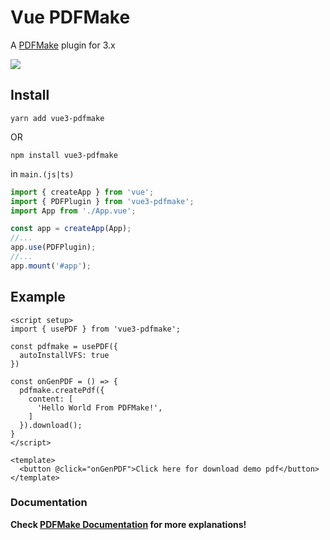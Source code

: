 # Vue PDFMake

A [PDFMake](http://pdfmake.org/#/) plugin for 3.x

<img src="https://img.shields.io/npm/v/vue3-pdfmake?label=&style=for-the-badge" />

## Install

`yarn add vue3-pdfmake`

OR

`npm install vue3-pdfmake`

in `main.(js|ts)`

```js
import { createApp } from 'vue';
import { PDFPlugin } from 'vue3-pdfmake';
import App from './App.vue';

const app = createApp(App);
//...
app.use(PDFPlugin);
//...
app.mount('#app');
```

## Example

```vue
<script setup>
import { usePDF } from 'vue3-pdfmake';

const pdfmake = usePDF({
  autoInstallVFS: true
})

const onGenPDF = () => {
  pdfmake.createPdf({
    content: [
      'Hello World From PDFMake!',
    ]
  }).download();
}
</script>

<template>
  <button @click="onGenPDF">Click here for download demo pdf</button>
</template>
```

### Documentation

**Check [PDFMake Documentation](https://pdfmake.github.io/docs/0.3/getting-started/client-side/methods/) for more explanations!**